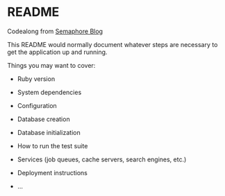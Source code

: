 # README

Codealong from [Semaphore Blog](https://semaphoreci.com/community/tutorials/how-to-test-rails-models-with-rspec)

This README would normally document whatever steps are necessary to get the
application up and running.

Things you may want to cover:

* Ruby version

* System dependencies

* Configuration

* Database creation

* Database initialization

* How to run the test suite

* Services (job queues, cache servers, search engines, etc.)

* Deployment instructions

* ...
